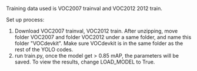 Training data used is VOC2007 trainval and VOC2012 2012 train.

Set up process:
1. Download VOC2007 trainval, VOC2012 train. After unzipping, move folder VOC2007 and folder VOC2012 under a same folder, and name this folder "VOCdevkit". Make sure VOCdevkit is in the same folder as the rest of the YOLO codes.
2. run train.py, once the model get > 0.85 mAP, the parameters will be saved. To view the results, change LOAD_MODEL to True.
